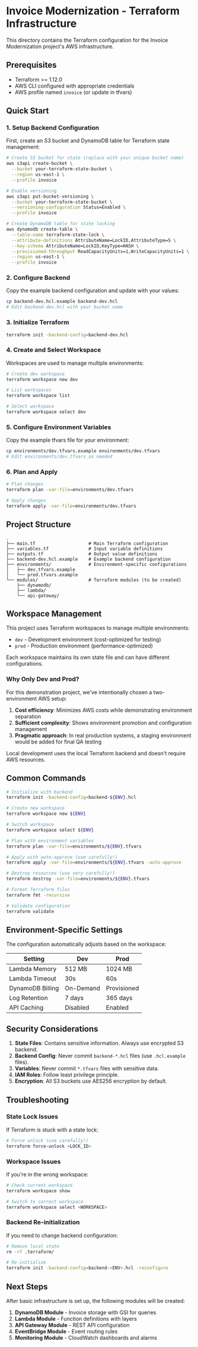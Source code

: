 # Invoice Modernization - Terraform Infrastructure

This directory contains the Terraform configuration for the Invoice Modernization project's AWS infrastructure.

## Prerequisites

- Terraform >= 1.12.0
- AWS CLI configured with appropriate credentials
- AWS profile named `invoice` (or update in tfvars)

## Quick Start

### 1. Setup Backend Configuration

First, create an S3 bucket and DynamoDB table for Terraform state management:

```bash
# Create S3 bucket for state (replace with your unique bucket name)
aws s3api create-bucket \
  --bucket your-terraform-state-bucket \
  --region us-east-1 \
  --profile invoice

# Enable versioning
aws s3api put-bucket-versioning \
  --bucket your-terraform-state-bucket \
  --versioning-configuration Status=Enabled \
  --profile invoice

# Create DynamoDB table for state locking
aws dynamodb create-table \
  --table-name terraform-state-lock \
  --attribute-definitions AttributeName=LockID,AttributeType=S \
  --key-schema AttributeName=LockID,KeyType=HASH \
  --provisioned-throughput ReadCapacityUnits=1,WriteCapacityUnits=1 \
  --region us-east-1 \
  --profile invoice
```

### 2. Configure Backend

Copy the example backend configuration and update with your values:

```bash
cp backend-dev.hcl.example backend-dev.hcl
# Edit backend-dev.hcl with your bucket name
```

### 3. Initialize Terraform

```bash
terraform init -backend-config=backend-dev.hcl
```

### 4. Create and Select Workspace

Workspaces are used to manage multiple environments:

```bash
# Create dev workspace
terraform workspace new dev

# List workspaces
terraform workspace list

# Select workspace
terraform workspace select dev
```

### 5. Configure Environment Variables

Copy the example tfvars file for your environment:

```bash
cp environments/dev.tfvars.example environments/dev.tfvars
# Edit environments/dev.tfvars as needed
```

### 6. Plan and Apply

```bash
# Plan changes
terraform plan -var-file=environments/dev.tfvars

# Apply changes
terraform apply -var-file=environments/dev.tfvars
```

## Project Structure

```
.
├── main.tf                    # Main Terraform configuration
├── variables.tf               # Input variable definitions
├── outputs.tf                 # Output value definitions
├── backend-dev.hcl.example    # Example backend configuration
├── environments/              # Environment-specific configurations
│   ├── dev.tfvars.example
│   └── prod.tfvars.example
└── modules/                   # Terraform modules (to be created)
    ├── dynamodb/
    ├── lambda/
    └── api-gateway/
```

## Workspace Management

This project uses Terraform workspaces to manage multiple environments:

- `dev` - Development environment (cost-optimized for testing)
- `prod` - Production environment (performance-optimized)

Each workspace maintains its own state file and can have different configurations.

### Why Only Dev and Prod?

For this demonstration project, we've intentionally chosen a two-environment AWS setup:
1. **Cost efficiency**: Minimizes AWS costs while demonstrating environment separation
2. **Sufficient complexity**: Shows environment promotion and configuration management
3. **Pragmatic approach**: In real production systems, a staging environment would be added for final QA testing

Local development uses the local Terraform backend and doesn't require AWS resources.

## Common Commands

```bash
# Initialize with backend
terraform init -backend-config=backend-${ENV}.hcl

# Create new workspace
terraform workspace new ${ENV}

# Switch workspace
terraform workspace select ${ENV}

# Plan with environment variables
terraform plan -var-file=environments/${ENV}.tfvars

# Apply with auto-approve (use carefully!)
terraform apply -var-file=environments/${ENV}.tfvars -auto-approve

# Destroy resources (use very carefully!)
terraform destroy -var-file=environments/${ENV}.tfvars

# Format Terraform files
terraform fmt -recursive

# Validate configuration
terraform validate
```

## Environment-Specific Settings

The configuration automatically adjusts based on the workspace:

| Setting | Dev | Prod |
|---------|-----|------|
| Lambda Memory | 512 MB | 1024 MB |
| Lambda Timeout | 30s | 60s |
| DynamoDB Billing | On-Demand | Provisioned |
| Log Retention | 7 days | 365 days |
| API Caching | Disabled | Enabled |

## Security Considerations

1. **State Files**: Contains sensitive information. Always use encrypted S3 backend.
2. **Backend Config**: Never commit `backend-*.hcl` files (use `.hcl.example` files).
3. **Variables**: Never commit `*.tfvars` files with sensitive data.
4. **IAM Roles**: Follow least privilege principle.
5. **Encryption**: All S3 buckets use AES256 encryption by default.

## Troubleshooting

### State Lock Issues

If Terraform is stuck with a state lock:

```bash
# Force unlock (use carefully!)
terraform force-unlock <LOCK_ID>
```

### Workspace Issues

If you're in the wrong workspace:

```bash
# Check current workspace
terraform workspace show

# Switch to correct workspace
terraform workspace select <WORKSPACE>
```

### Backend Re-initialization

If you need to change backend configuration:

```bash
# Remove local state
rm -rf .terraform/

# Re-initialize
terraform init -backend-config=backend-<ENV>.hcl -reconfigure
```

## Next Steps

After basic infrastructure is set up, the following modules will be created:

1. **DynamoDB Module** - Invoice storage with GSI for queries
2. **Lambda Module** - Function definitions with layers
3. **API Gateway Module** - REST API configuration
4. **EventBridge Module** - Event routing rules
5. **Monitoring Module** - CloudWatch dashboards and alarms